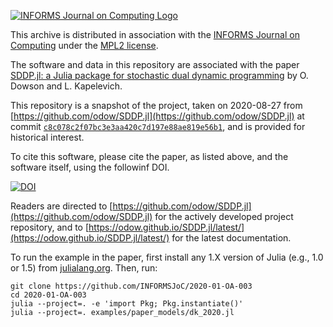[![INFORMS Journal on Computing Logo](https://INFORMSJoC.github.io/logos/INFORMS_Journal_on_Computing_Header.jpg)](https://pubsonline.informs.org/journal/ijoc)

This archive is distributed in association with the [INFORMS Journal on
Computing](https://pubsonline.informs.org/journal/ijoc) under the
[MPL2 license](LICENSE.md).

The software and data in this repository are associated with the paper
[SDDP.jl: a Julia package for stochastic dual dynamic programming](https://doi.org/10.1287/ijoc.2020.0987)
by O. Dowson and L. Kapelevich.

This repository is a snapshot of the project, taken on 2020-08-27 from
[https://github.com/odow/SDDP.jl](https://github.com/odow/SDDP.jl) at commit
[`c8c078c2f07bc3e3aa420c7d197e88ae819e56b1`](https://github.com/odow/SDDP.jl/commit/c8c078c2f07bc3e3aa420c7d197e88ae819e56b1),
and is provided for historical interest.

To cite this software, please cite the paper, as listed above, and the software 
itself, using the followinf DOI.

[![DOI](https://zenodo.org/badge/290669197.svg)](https://zenodo.org/badge/latestdoi/290669197)

Readers are directed to [https://github.com/odow/SDDP.jl](https://github.com/odow/SDDP.jl)
for the actively developed project repository, and to
[https://odow.github.io/SDDP.jl/latest/](https://odow.github.io/SDDP.jl/latest/)
for the latest documentation.

To run the example in the paper, first install any 1.X version of Julia (e.g.,
1.0 or 1.5) from [julialang.org](https://julialang.org/downloads). Then, run:
```
git clone https://github.com/INFORMSJoC/2020-01-OA-003
cd 2020-01-OA-003
julia --project=. -e 'import Pkg; Pkg.instantiate()'
julia --project=. examples/paper_models/dk_2020.jl
```
